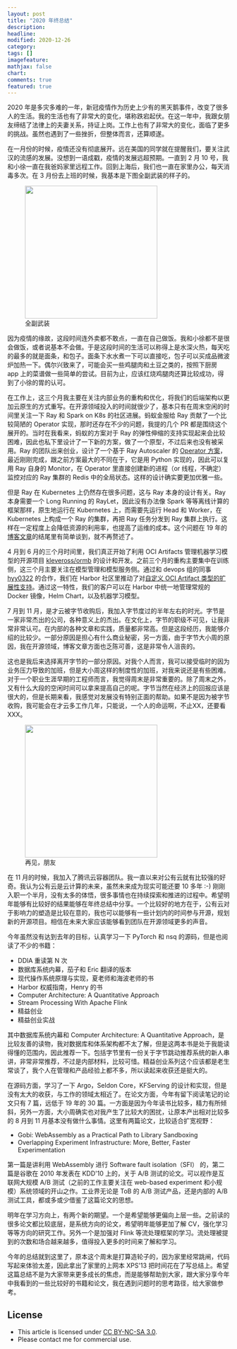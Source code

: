 ```yaml
---
layout: post
title: "2020 年终总结"
description: 
headline:
modified: 2020-12-26
category: 
tags: []
imagefeature:
mathjax: false
chart:
comments: true
featured: true
---
```


2020 年是多灾多难的一年，新冠疫情作为历史上少有的黑天鹅事件，改变了很多人的生活。我的生活也有了非常大的变化，堪称跌宕起伏。在这一年中，我跟女朋友缔结了法律上的夫妻关系，持证上岗。工作上也有了非常大的变化，面临了更多的挑战。虽然也遇到了一些挫折，但整体而言，还算顺遂。

在一月份的时候，疫情还没有彻底展开。远在美国的同学就在提醒我们，要关注武汉的流感的发展。没想到一语成戳，疫情的发展远超预期。一直到 2 月 10 号，我和小徐一直在我爸妈家里远程工作。回到上海后，我们也一直在家里办公，每天消毒多次。在 3 月份去上班的时候，我基本是下图全副武装的样子的。

<figure>
	<img src="{{ site.url }}/images/2020-newyear/1.jpg" height="300" width="300">
    <figcaption>全副武装</figcaption>
</figure>

因为疫情的缘故，这段时间连外卖都不敢点，一直在自己做饭。我和小徐都不是很会做饭，或者说基本不会做。于是这段时间的生活可以称得上是水深火热，每天吃的最多的就是面条，和包子。面条下水水煮一下可以直接吃，包子可以买成品微波炉加热一下。偶尔兴致来了，可能会买一些鸡腿肉和土豆之类的，按照下厨房 app 上的菜谱做一些简单的尝试。目前为止，应该红烧鸡腿肉还算比较成功，得到了小徐的胃的认可。

在工作上，这三个月我主要在关注内部业务的重构和优化，将我们的后端架构以更加云原生的方式重写。在开源领域投入的时间就很少了，基本只有在周末空闲的时间里关注一下 Ray 和 Spark on K8s 的社区进展。蚂蚁金服给 Ray 贡献了一个比较简陋的 Operator 实现，那时还存在不少的问题，我提的几个 PR 都是围绕这个展开的。当时在我看来，蚂蚁的方案对于 Ray 的弹性伸缩的支持实现起来会比较困难，因此也私下里设计了一下新的方案，做了一个原型，不过后来也没有被采用。Ray 的团队出来创业，设计了一个基于 Ray Autoscaler 的 [Operator 方案](https://github.com/ray-project/ray/blob/master/python/ray/operator/operator.py#L83)，最近刚刚完成，跟之前方案最大的不同在于，它是用 Python 实现的，因此可以复用 Ray 自身的 Monitor，在 Operator 里直接创建新的进程（or 线程，不确定）监控对应的 Ray 集群的 Redis 中的全局状态。这样的设计确实要更加优雅一些。

但是 Ray 在 Kubernetes 上仍然存在很多问题，这与 Ray 本身的设计有关。Ray 本身需要一个 Long Running 的 RayLet，因此没有办法像 Spark 等等离线计算的框架那样，原生地运行在 Kubernetes 上，而需要先运行 Head 和 Worker，在 Kubernetes 上构成一个 Ray 的集群，再把 Ray 任务分发到 Ray 集群上执行。这样在一定程度上会降低资源的利用率，也提高了运维的成本。这个问题在 19 年的[博客文章](http://gaocegege.com/Blog/%E6%9C%BA%E5%99%A8%E5%AD%A6%E4%B9%A0/ray)的结尾里有简单谈到，就不再赘述了。

4 月到 6 月的三个月时间里，我们真正开始了利用 OCI Artifacts 管理机器学习模型的开源项目 [kleveross/ormb](https://github.com/kleveross/ormb) 的设计和开发。之前三个月的重构主要集中在训练侧，这三个月主要关注在模型管理和模型服务侧。通过和 devops 组的同事 [hyy0322](https://github.com/hyy0322) 的合作，我们在 Harbor 社区里推动了对[自定义 OCI Artifact 类型的扩展性支持](https://github.com/goharbor/community/pull/143)。通过这一特性，我们的客户可以在 Harbor 中统一地管理常规的 Docker 镜像，Helm Chart，以及机器学习模型。

7 月到 11 月，是才云被字节收购后，我加入字节度过的半年左右的时光。字节是一家非常杰出的公司，各种意义上的杰出。在文化上，字节的职级不可见，让我非常非常认可。在内部的各种文章和实践，质量都非常高。但是这段经历，我能够介绍的比较少。一部分原因是担心有什么商业秘密，另一方面，由于字节大小周的原因，我在开源领域，博客文章方面也乏陈可善，这是非常令人沮丧的。

这也是我后来选择离开字节的一部分原因。对我个人而言，我可以接受临时的因为业务压力导致的加班，但是大小周这样的制度性的加班，对我来说还是有些困难。对于一个职业生涯早期的工程师而言，我觉得周末是非常重要的。除了周末之外，又有什么大段的空闲时间可以拿来提高自己的呢。字节当然在经济上的回报应该是很大的，但是长期来看，我感觉对发展没有特别正面的帮助。如果不是因为被字节收购，我可能会在才云多工作几年，只能说，一个人的命运啊，不止XX，还要看XXX。

<figure>
	<img src="{{ site.url }}/images/2020-newyear/4.jpg" height="300" width="300">
    <figcaption>再见，朋友</figcaption>
</figure>

在 11 月的时候，我加入了腾讯云容器团队。我一直以来对公有云就有比较强的好奇。我认为公有云是云计算的未来，虽然未来成为现实可能还要 10 多年 :-) 刚刚入职一个半月，没有太多的体悟，很多事情也在持续探索和推进的过程中。希望明年能够有比较好的结果能够在年终总结中分享。一个比较好的地方在于，公有云对于影响力的塑造是比较在意的，我也可以能够有一些计划内的时间参与开源，规划新的开源项目。相信在未来大家应该能够看到团队在开源领域更多的声音。

今年虽然没有达到去年的目标，认真学习一下 PyTorch 和 nsq 的源码，但是也阅读了不少的书籍：

- DDIA 重读第 N 次
- 数据库系统内幕，茄子和 Eric 翻译的版本
- 现代操作系统原理与实现，夏老师和海波老师的书
- Harbor 权威指南，Henry 的书
- Computer Architecture: A Quantitative Approach
- Stream Processing With Apache Flink
- 精益创业
- 精益创业实战

其中数据库系统内幕和 Computer Architecture: A Quantitative Approach，是比较友善的读物，我对数据库和体系架构都不太了解，但是这两本书是处于我能读得懂的范围内，因此推荐一下。包括字节里有一份关于字节跳动推荐系统的新人串讲，非常非常推荐，不过是内部材料，比较可惜。精益创业系列这个应该都是老生常谈了，我个人在管理和产品经验上都不多，所以读起来收获还是挺大的。

在源码方面，学习了一下 Argo，Seldon Core，KFServing 的设计和实现，但是没有太大的收获，与工作的领域太相近了。在论文方面，今年有留下阅读笔记的论文只有 7 篇，远低于 19 年的 30 篇。一方面是因为今年读书比较多，精力有所倾斜，另外一方面，大小周确实也对我产生了比较大的困扰，让原本产出相对比较多的 8 月到 11 月基本没有做什么事情。这里有两篇论文，比较适合扩宽视野：

- Gobi: WebAssembly as a Practical Path to Library Sandboxing
- Overlapping Experiment Infrastructure: More, Better, Faster Experimentation

第一篇是讲利用 WebAssembly 进行 Software fault isolation（SFI） 的，第二篇是谷歌在 2010 年发表在 KDD'10 上的，关于 A/B 测试的论文。可以视作是互联网大规模 A/B 测试（之前的工作主要关注在 web-based experiment 和小规模）系统领域的开山之作。工业界无论是 ToB 的 A/B 测试产品，还是内部的 A/B 测试工具，都或多或少借鉴了这篇论文的思想。

明年在学习方向上，有两个新的期望。一个是希望能够更偏向上层一些。之前读的很多论文都比较底层，是系统方向的论文，希望明年能够更加了解 CV，强化学习等等方向的研究工作。另外一个是加强对 Flink 等流处理框架的学习。流处理被提到的次数和场合越来越多，值得投入更多的时间来了解和学习。

今年的总结就到这里了，原本这个周末是打算造轮子的，因为家里经常跳闸，代码写起来体验太差，因此拿出了家里的上网本 XPS'13 把时间花在了写总结上。希望这篇总结不是为大家带来更多成长的焦虑，而是能够帮助到大家，跟大家分享今年中我看到的一些比较好的书籍和论文，我在遇到问题时的思考路径，给大家做参考。

## License

- This article is licensed under [CC BY-NC-SA 3.0](https://creativecommons.org/licenses/by-nc-sa/3.0/).
- Please contact me for commercial use.
